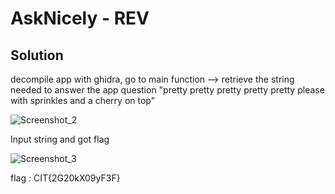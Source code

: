 # AskNicely - REV

## Solution

decompile app with ghidra, go to main function --> retrieve the string needed to answer the app question "pretty pretty pretty pretty pretty please with sprinkles and a cherry on top"

![Screenshot_2](https://hackmd.io/_uploads/HJ0h_Dhgle.png)

Input string and got flag

![Screenshot_3](https://hackmd.io/_uploads/H1o8YDnxxe.png)

flag : CIT{2G20kX09yF3F}
